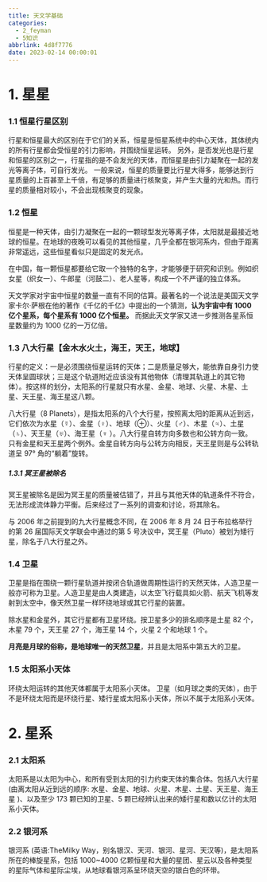 ```yaml
---
title: 天文学基础
categories:
  - 2_feyman
  - 5知识
abbrlink: 4d8f7776
date: 2023-02-14 00:00:01
---
```


# 1. 星星

### 1.1 恒星行星区别

行星和恒星最大的区别在于它们的关系，恒星是恒星系统中的中心天体，其体统内的所有行星都会受恒星的引力影响，并围绕恒星运转。
另外，是否发光也是行星和恒星的区别之一，行星指的是不会发光的天体，而恒星是由引力凝聚在一起的发光等离子体，可自行发光。
一般来说，恒星的质量要比行星大得多，能够达到行星质量的上百甚至上千倍，有足够的质量进行核聚变，并产生大量的光和热。而行星的质量相对较小，不会出现核聚变的现象。

<!-- more -->

### 1.2 恒星

恒星是一种天体，由引力凝聚在一起的一颗球型发光等离子体，太阳就是最接近地球的恒星。在地球的夜晚可以看见的其他恒星，几乎全都在银河系内，但由于距离非常遥远，这些恒星看似只是固定的发光点。

在中国，每一颗恒星都要给它取一个独特的名字，才能够便于研究和识别。例如织女星（织女一）、牛郎星（河鼓二）、老人星等，构成一个不严谨的独立体系。

天文学家对宇宙中恒星的数量一直有不同的估算。最著名的一个说法是美国天文学家卡尔·萨根在他的著作《千亿的千亿》中提出的一个猜测，**认为宇宙中有 1000 亿个星系，每个星系有 1000 亿个恒星。** 而据此天文学家又进一步推测各星系恒星数量约为 1000 亿的一万亿倍。

### 1.3 八大行星【金木水火土，海王，天王，地球】

行星的定义：一是必须围绕恒星运转的天体；二是质量足够大，能依靠自身引力使天体呈圆球状；三是这个轨道附近应该没有其他物体（清理其轨道上的其它物体）。按这样的划分，太阳系的行星就只有水星、金星、地球、火星、木星、土星、天王星、海王星这八颗。

八大行星（8 Planets），是指太阳系的八个大行星，按照离太阳的距离从近到远，它们依次为水星（☿）、金星（♀）、地球（⊕）、火星（♂）、木星（♃）、土星（♄）、天王星（♅）、海王星（♆ ）。八大行星自转方向多数也和公转方向一致。只有金星和天王星两个例外。金星自转方向与公转方向相反，天王星则是与公转轨道呈 97° 角的“躺着”旋转。

##### 1.3.1 冥王星被除名

冥王星被除名是因为冥王星的质量被估错了，并且与其他天体的轨道条件不符合，无法形成流体静力平衡。后来经过了一系列的调查和讨论，将其除名。

与 2006 年之前提到的九大行星概念不同，在 2006 年 8 月 24 日于布拉格举行的第 26 届国际天文学联会中通过的第 5 号决议中，冥王星（Pluto）被划为矮行星，除名于八大行星之外。

### 1.4 卫星

卫星是指在围绕一颗行星轨道并按闭合轨道做周期性运行的天然天体，人造卫星一般亦可称为卫星。人造卫星是由人类建造，以太空飞行载具如火箭、航天飞机等发射到太空中，像天然卫星一样环绕地球或其它行星的装置。

除水星和金星外，其它行星都有卫星环绕。按卫星多少的排名顺序是土星 82 个，木星 79 个，天王星 27 个，海王星 14 个，火星 2 个和地球 1 个。

**月亮是月球的俗称，是地球唯一的天然卫星**，并且是太阳系中第五大的卫星。

### 1.5 太阳系小天体

环绕太阳运转的其他天体都属于太阳系小天体。
卫星（如月球之类的天体），由于不是环绕太阳而是环绕行星、矮行星或太阳系小天体，所以不属于太阳系小天体。



# 2. 星系

### 2.1 太阳系

太阳系是以太阳为中心，和所有受到太阳的引力约束天体的集合体。包括八大行星 (由离太阳从近到远的顺序: 水星、金星、地球、火星、木星、土星、天王星、海王星 )、以及至少 173 颗已知的卫星、5 颗已经辨认出来的矮行星和数以亿计的太阳系小天体。

### 2.2 银河系

银河系 (英语:TheMilky Way，别名银汉、天河、银河、星河、天汉等)，是太阳系所在的棒旋星系，包括 1000~4000 亿颗恒星和大量的星团、星云以及各种类型的星际气体和星际尘埃，从地球看银河系呈环绕天空的银白色的环带。
